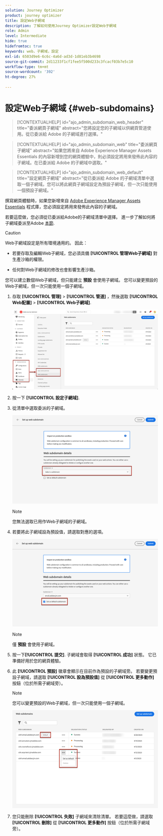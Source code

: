 ```yaml
---
solution: Journey Optimizer
product: journey optimizer
title: 設定Web子網域
description: 了解如何使用Journey Optimizer設定Web子網域
role: Admin
level: Intermediate
hide: true
hidefromtoc: true
keywords: web，子網域，設定
exl-id: 6503d9e6-6c6c-4a6d-ad3d-1d81eb3b4698
source-git-commit: 2d11233f1cf1fee5f500d233c3fcacf03b7e5c10
workflow-type: tm+mt
source-wordcount: '392'
ht-degree: 27%

---
```


# 設定Web子網域 {#web-subdomains}

>[!CONTEXTUALHELP]
>id="ajo_admin_subdomain_web_header"
>title="委派網頁子網域"
>abstract="您將設定您的子網域以供網頁管道使用。從已委派給 Adobe 的子網域進行選擇。"

>[!CONTEXTUALHELP]
>id="ajo_admin_subdomain_web"
>title="委派網頁子網域"
>abstract="如果您將來自 Adobe Experience Manager Assets Essentials 的內容新增到您的網頁體驗中，則必須設定將用來發佈此內容的子網域。在已委派給 Adobe 的子網域中選取。"

>[!CONTEXTUALHELP]
>id="ajo_admin_subdomain_web_default"
>title="設定網頁子網域"
>abstract="從已委派給 Adobe 的子網域清單中選取一個子網域。您可以將此網頁子網域設定為預設子網域，但一次只能使用一個預設子網域。"

撰寫網頁體驗時，如果您新增來自 [Adobe Experience Manager Assets Essentials](../email/assets-essentials.md) 程式庫，您必須設定將用來發佈此內容的子網域。

若要這麼做，您必須從已委派給Adobe的子網域清單中選擇。 進一步了解如何將子網域委派至Adobe [本節](../configuration/delegate-subdomain.md).

>[!CAUTION]
>
>Web子網域設定是所有環境通用的。 因此：
>
>* 若要存取及編輯Web子網域，您必須具備 **[!UICONTROL 管理Web子網域]** 對生產沙箱的權限。
>
> * 任何對Web子網域的修改也會影響生產沙箱。


您可以建立數個Web子網域，但只能建立 **預設** 會使用子網域。 您可以變更預設的Web子網域，但一次只能使用一個子網域。

1. 存取 **[!UICONTROL 管理]** > **[!UICONTROL 管道]** ，然後選取 **[!UICONTROL Web配置]** > **[!UICONTROL Web子網域]**.

   ![](assets/web-access-subdomains.png)

1. 按一下 **[!UICONTROL 設定子網域]**.

1. 從清單中選取委派的子網域。

   ![](assets/web-subdomain-details.png)

   >[!NOTE]
   >
   >您無法選取已用作Web子網域的子網域。

1. 若要將此子網域設為預設值，請選取對應的選項。

   ![](assets/web-subdomain-details-default.png)

   >[!NOTE]
   >
   >僅 **預設** 會使用子網域。

1. 按一下&#x200B;**[!UICONTROL 提交]**. 子網域會取得 **[!UICONTROL 成功]** 狀態。 它已準備好用於您的網頁體驗。

1. 此 **[!UICONTROL 預設]** 徽章會顯示在目前作為預設的子網域旁。 若要變更預設子網域，請選取 **[!UICONTROL 設為預設值]** 從 **[!UICONTROL 更多動作]** 按鈕（位於所需子網域旁）。

   >[!NOTE]
   >
   >您可以變更預設的Web子網域，但一次只能使用一個子網域。

   ![](assets/web-subdomain-default.png)

   <!--Only a subdomain with the **[!UICONTROL Success]** status can be set as default.-->

1. 您只能刪除 **[!UICONTROL 失敗]** 子網域來清除清單。 若要這麼做，請選取 **[!UICONTROL 刪除]** 從 **[!UICONTROL 更多動作]** 按鈕（位於所需子網域旁）。

<!--You cannot delete a subdomain with the **[!UICONTROL Processing]** status.-->
